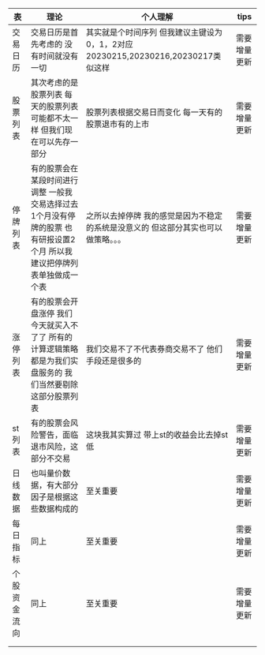 | 表           | 理论                                                         | 个人理解                                                     | tips         |
| ------------ | ------------------------------------------------------------ | ------------------------------------------------------------ | ------------ |
| 交易日历     | 交易日历是首先考虑的 没有时间就没有一切                      | 其实就是个时间序列 但我建议主键设为0，1，2对应20230215,20230216,20230217类似这样 | 需要增量更新 |
| 股票列表     | 其次考虑的是股票列表 每天的股票列表可能都不太一样 但我们现在可以先存一部分 | 股票列表根据交易日而变化 每一天有的股票退市有的上市          | 需要增量更新 |
| 停牌列表     | 有的股票会在某段时间进行调整 一般我交易选择过去1个月没有停牌的股票 也有研报设置2个月 所以我建议把停牌列表单独做成一个表 | 之所以去掉停牌 我的感觉是因为不稳定的系统是没意义的 但这部分其实也可以做策略。。。 | 需要增量更新 |
| 涨停列表     | 有的股票会开盘涨停 我们今天就买入不了了 所有的计算逻辑策略都是为我们实盘服务的 我们当然要剔除这部分股票列表 | 我们交易不了不代表券商交易不了 他们手段还是很多的            | 需要增量更新 |
| st列表       | 有的股票会风险警告，面临退市风险，这部分不交易               | 这块我其实算过 带上st的收益会比去掉st低                      | 需要增量更新 |
| 日线数据     | 也叫量价数据，有大部分因子是根据这些数据构成的               | 至关重要                                                     | 需要增量更新 |
| 每日指标     | 同上                                                         | 至关重要                                                     | 需要增量更新 |
| 个股资金流向 | 同上                                                         | 至关重要                                                     | 需要增量更新 |
|              |                                                              |                                                              |              |
|              |                                                              |                                                              |              |

